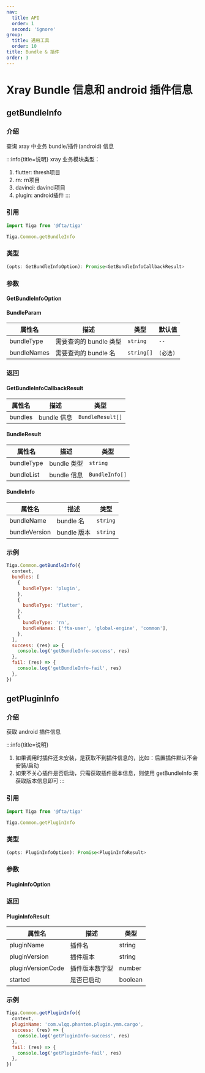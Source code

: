 ```yaml
---
nav:
  title: API
  order: 1
  second: 'ignore'
group:
  title: 通用工具
  order: 10
title: Bundle & 插件
order: 3
---
```


# Xray Bundle 信息和 android 插件信息

## getBundleInfo

<Platform name="common" version="1.1.0"></Platform>

### 介绍

查询 xray 中业务 bundle/插件(android) 信息

:::info{title=说明}
xray 业务模块类型：
1. flutter: thresh项目
2. rn: rn项目
3. davinci: davinci项目
4. plugin: android插件
:::

### 引用

```jsx | pure
import Tiga from '@fta/tiga'

Tiga.Common.getBundleInfo
```

### 类型

```jsx | pure
(opts: GetBundleInfoOption): Promise<GetBundleInfoCallbackResult>
```

### 参数
#### GetBundleInfoOption

<API id="Common_GetBundleInfoOption"></API>

#### BundleParam

| 属性名      | 描述                   | 类型       | 默认值   |
| ----------- | ---------------------- | ---------- | -------- |
| bundleType  | 需要查询的 bundle 类型 | `string`   | `--`     |
| bundleNames | 需要查询的 bundle 名   | `string[]` | `(必选)` |

### 返回
#### GetBundleInfoCallbackResult

| 属性名  | 描述        | 类型             |
| ------- | ----------- | ---------------- |
| bundles | bundle 信息 | `BundleResult[]` |

#### BundleResult

| 属性名     | 描述        | 类型           |
| ---------- | ----------- | -------------- |
| bundleType | bundle 类型 | `string`       |
| bundleList | bundle 信息 | `BundleInfo[]` |

#### BundleInfo

| 属性名        | 描述        | 类型     |
| ------------- | ----------- | -------- |
| bundleName    | bundle 名   | `string` |
| bundleVersion | bundle 版本 | `string` |

### 示例

```jsx | pure
Tiga.Common.getBundleInfo({
  context,
  bundles: [
    {
      bundleType: 'plugin',
    },
    {
      bundleType: 'flutter',
    },
    {
      bundleType: 'rn',
      bundleNames: ['fta-user', 'global-engine', 'common'],
    },
  ],
  success: (res) => {
    console.log('getBundleInfo-success', res)
  },
  fail: (res) => {
    console.log('getBundleInfo-fail', res)
  },
})
```

## getPluginInfo

<Platform name="common" version="1.2.0"></Platform>

### 介绍

获取 android 插件信息

:::info{title=说明}
1. 如果调用时插件还未安装，是获取不到插件信息的，比如：后置插件默认不会安装/启动
2. 如果不关心插件是否启动，只需获取插件版本信息，则使用 getBundleInfo 来获取版本信息即可
:::

### 引用

```jsx | pure
import Tiga from '@fta/tiga'

Tiga.Common.getPluginInfo
```

### 类型

```jsx | pure
(opts: PluginInfoOption): Promise<PluginInfoResult>
```

### 参数
#### PluginInfoOption

<API id="Common_PluginInfoOption"></API>

### 返回
#### PluginInfoResult

| 属性名            | 描述           | 类型    |
| ----------------- | -------------- | ------- |
| pluginName        | 插件名         | string  |
| pluginVersion     | 插件版本       | string  |
| pluginVersionCode | 插件版本数字型 | number  |
| started           | 是否已启动     | boolean |

### 示例

```jsx | pure
Tiga.Common.getPluginInfo({
  context,
  pluginName: 'com.wlqq.phantom.plugin.ymm.cargo',
  success: (res) => {
    console.log('getPluginInfo-success', res)
  },
  fail: (res) => {
    console.log('getPluginInfo-fail', res)
  },
})
```
